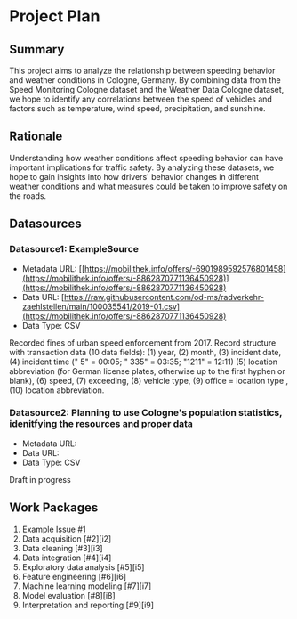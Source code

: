 # Project Plan

## Summary

<!-- Describe your data science project in max. 5 sentences. -->
This project aims to analyze the relationship between speeding behavior and weather conditions in Cologne, Germany. By combining data from the Speed Monitoring Cologne dataset and the Weather Data Cologne dataset, we hope to identify any correlations between the speed of vehicles and factors such as temperature, wind speed, precipitation, and sunshine.

## Rationale

<!-- Outline the impact of the analysis, e.g. which pains it solves. -->
Understanding how weather conditions affect speeding behavior can have important implications for traffic safety. By analyzing these datasets, we hope to gain insights into how drivers' behavior changes in different weather conditions and what measures could be taken to improve safety on the roads.

## Datasources

<!-- Describe each datasources you plan to use in a section. Use the prefic "DatasourceX" where X is the id of the datasource. -->

### Datasource1: ExampleSource
* Metadata URL: [[https://mobilithek.info/offers/-6901989592576801458](https://mobilithek.info/offers/-8862870771136450928)](https://mobilithek.info/offers/-8862870771136450928)
* Data URL: [https://raw.githubusercontent.com/od-ms/radverkehr-zaehlstellen/main/100035541/2019-01.csv](https://mobilithek.info/offers/-8862870771136450928)
* Data Type: CSV

Recorded fines of urban speed enforcement from 2017. Record structure with transaction data (10 data fields): 
(1) year, (2) month, (3) incident date, (4) incident time (" 5" = 00:05; " 335" = 03:35; "1211" = 12:11) 
(5) location abbreviation (for German license plates, otherwise up to the first hyphen or blank), (6) speed, (7) exceeding, (8) vehicle type, 
(9) office = location type ,(10) location abbreviation.

### Datasource2: Planning to use Cologne's population statistics, idenitfying the resources and proper data
* Metadata URL: 
* Data URL: 
* Data Type: CSV

Draft in progress


## Work Packages

<!-- List of work packages ordered sequentially, each pointing to an issue with more details. -->

1. Example Issue [#1][i1]
1. Data acquisition [#2][i2]
2. Data cleaning [#3][i3]
3. Data integration [#4][i4]
4. Exploratory data analysis [#5][i5]
5. Feature engineering [#6][i6]
6. Machine learning modeling [#7][i7]
7. Model evaluation [#8][i8]
8. Interpretation and reporting [#9][i9]

[i1]: https://github.com/jvalue/2023-amse-template/issues/1
